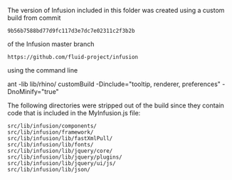 
The version of Infusion included in this folder was created using a custom build from commit

    9b56b7588bd77d9fc117d3e7dc7e02311c2f3b2b

of the Infusion master branch

    https://github.com/fluid-project/infusion

using the command line

ant -lib lib/rhino/ customBuild -Dinclude="tooltip, renderer, preferences" -DnoMinify="true"

The following directories were stripped out of the build since they contain code that is included in the MyInfusion.js file:

    src/lib/infusion/components/
    src/lib/infusion/framework/
    src/lib/infusion/lib/fastXmlPull/
    src/lib/infusion/lib/fonts/
    src/lib/infusion/lib/jquery/core/
    src/lib/infusion/lib/jquery/plugins/
    src/lib/infusion/lib/jquery/ui/js/
    src/lib/infusion/lib/json/
